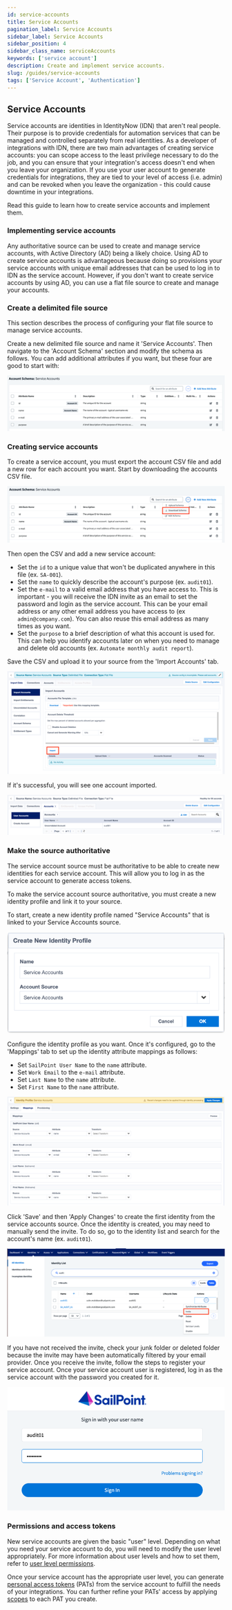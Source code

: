 ```yaml
---
id: service-accounts
title: Service Accounts
pagination_label: Service Accounts
sidebar_label: Service Accounts
sidebar_position: 4
sidebar_class_name: serviceAccounts
keywords: ['service account']
description: Create and implement service accounts.
slug: /guides/service-accounts
tags: ['Service Account', 'Authentication']
---
```


## Service Accounts

Service accounts are identities in IdentityNow (IDN) that aren't real people. Their purpose is to provide credentials for automation services that can be managed and controlled separately from real identities. As a developer of integrations with IDN, there are two main advantages of creating service accounts: you can scope access to the least privilege necessary to do the job, and you can ensure that your integration's access doesn't end when you leave your organization. If you use your user account to generate credentials for integrations, they are tied to your level of access (i.e. admin) and can be revoked when you leave the organization - this could cause downtime in your integrations.

Read this guide to learn how to create service accounts and implement them. 

### Implementing service accounts

Any authoritative source can be used to create and manage service accounts, with Active Directory (AD) being a likely choice. Using AD to create service accounts is advantageous because doing so provisions your service accounts with unique email addresses that can be used to log in to IDN as the service account. However, if you don't want to create service accounts by using AD, you can use a flat file source to create and manage your accounts. 

### Create a delimited file source

This section describes the process of configuring your flat file source to manage service accounts.

Create a new delimited file source and name it 'Service Accounts'. Then navigate to the 'Account Schema' section and modify the schema as follows. You can add additional attributes if you want, but these four are good to start with:

![account schema](./img/service-accounts/account-schema.png)

### Creating service accounts

To create a service account, you must export the account CSV file and add a new row for each account you want. Start by downloading the accounts CSV file.

![download schema](./img/service-accounts/download-schema.png)

Then open the CSV and add a new service account:

- Set the `id` to a unique value that won't be duplicated anywhere in this file (ex. `SA-001`).
- Set the `name` to quickly describe the account's purpose (ex. `audit01`).
- Set the `e-mail` to a valid email address that you have access to. This is important - you will receive the IDN invite as an email to set the password and login as the service account. This can be your email address or any other email address you have access to (ex `admin@company.com`). You can also reuse this email address as many times as you want.
- Set the `purpose` to a brief description of what this account is used for. This can help you identify accounts later on when you need to manage and delete old accounts (ex. `Automate monthly audit report`).

Save the CSV and upload it to your source from the 'Import Accounts' tab.

![import accounts](./img/service-accounts/import-accounts.png)

If it's successful, you will see one account imported.

![imported account](./img/service-accounts/imported-account.png)

### Make the source authoritative

The service account source must be authoritative to be able to create new identities for each service account. This will allow you to log in as the service account to generate access tokens. 

To make the service account source authoritative, you must create a new identity profile and link it to your source.

To start, create a new identity profile named "Service Accounts" that is linked to your Service Accounts source.

![create identity profile](./img/service-accounts/create-identity-profile.png)

Configure the identity profile as you want. Once it's configured, go to the 'Mappings' tab to set up the identity attribute mappings as follows:

- Set `SailPoint User Name` to the `name` attribute.
- Set `Work Email` to the `e-mail` attribute.
- Set `Last Name` to the `name` attribute.
- Set `First Name` to the `name` attribute.

![mappings](./img/service-accounts/mappings.png)

Click 'Save' and then 'Apply Changes' to create the first identity from the service accounts source. Once the identity is created, you may need to manually send the invite. To do so, go to the identity list and search for the account's name (ex. `audit01`).  

![invite](./img/service-accounts/invite.png)

If you have not received the invite, check your junk folder or deleted folder because the invite may have been automatically filtered by your email provider. Once you receive the invite, follow the steps to register your service account.  Once your service account user is registered, log in as the service account with the password you created for it.

![login](./img/service-accounts/login.png)

### Permissions and access tokens

New service accounts are given the basic "user" level. Depending on what you need your service account to do, you will need to modify the user level appropriately. For more information about user levels and how to set them, refer to [user level permissions](../api/authorization.md#user-level-permissions).

Once your service account has the appropriate user level, you can generate [personal access tokens](../api/authentication.md#personal-access-tokens) (PATs) from the service account to fulfill the needs of your integrations. You can further refine your PATs' access by applying [scopes](../api/authorization.md#scopes) to each PAT you create.
